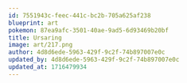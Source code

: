 ```yaml
---
id: 7551943c-feec-441c-bc2b-705a625af238
blueprint: art
pokemon: 87ea9afc-3501-40ae-9ad5-6d93469b20bf
title: Ursaring
image: art/217.png
author: 4d8d6ede-5963-429f-9c2f-74b897007e0c
updated_by: 4d8d6ede-5963-429f-9c2f-74b897007e0c
updated_at: 1716479934
---
```

